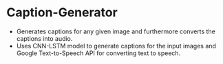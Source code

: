 # Caption-Generator
- Generates captions for any given image and furthermore converts the captions into audio.
- Uses CNN-LSTM model to generate captions for the input images and Google Text-to-Speech API for converting text to speech.


